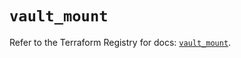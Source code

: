 # `vault_mount`

Refer to the Terraform Registry for docs: [`vault_mount`](https://registry.terraform.io/providers/hashicorp/vault/5.1.0/docs/resources/mount).
